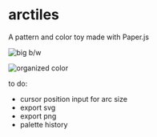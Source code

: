 arctiles
========

A pattern and color toy made with Paper.js

![big b/w](http://i.imgur.com/IYZcy2L.png)

![organized color](http://i.imgur.com/n8xxjBF.png)

to do:
- cursor position input for arc size
- export svg
- export png
- palette history

